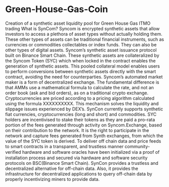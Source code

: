 # Green-House-Gas-Coin
Creation of a synthetic asset liquidity pool for Green House Gas ITMO trading
What is SynCom?
Syncom is encrypted synthetic assets that allow investors to access a plethora of asset types without actually holding them. These other types of assets can be traditional financial instruments, such as currencies or commodities collectables or index funds. They can also be other types of digital assets.
Syncom’s synthetic asset issuance protocol built on Binance Smart Chain. These synthetic assets are collateralized by the Syncom Token (SYC) which when locked in the contract enables the generation of synthetic assets. This pooled collateral model enables users to perform conversions between synthetic assets directly with the smart contract, avoiding the need for counterparties. Syncom’s automated market maker is a form of decentralized exchange. The fundamental difference is that AMMs use a mathematical formula to calculate the rate, and not an order book (ask and bid orders), as on a traditional crypto exchange. Cryptocurrencies are priced according to a pricing algorithm calculated using the formula XXXXXXXXXX. This mechanism solves the liquidity and slippage issues experienced by DEX’s. SynCon currently supports synthetic fiat currencies, cryptocurrencies (long and short) and commodities. SYC holders are incentivised to stake their tokens as they are paid a pro-rata portion of the fees generated through activity on Syncom.Exchange, based on their contribution to the network. It is the right to participate in the network and capture fees generated from Synth exchanges, from which the value of the SYC token is derived. 
To deliver off chain data and price feeds to smart contracts in a transparent, and trustless manner community-veriﬁed hardware and software oracles have been initialized via a proof of installation process and secured via hardware and software security protocols on BSC(Binance Smart Chain). SynCon provides a trustless and decentralized alternative for off-chain data. Also, it provides the infrastructure for decentralized applications to query off-chain data by properly incentivizing miners to provide data. 

